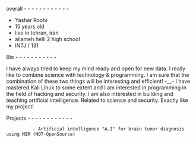 overall - - - - - - - - - - - -

- Yashar Roohi
- 15 years old
- live in tehran, iran
- allameh helli 2 high school
- INTJ / 131

Bio - - - - - - - - - - -

I have always tried to keep my mind ready and open for new data.
I really like to combine science with technology & programming.
I am sure that the combination of these two things will be interesting and efficient! -__-
I have mastered Kali Linux to some extent and I am interested in programming in the field of hacking and security.
I am also interested in building and teaching artificial intelligence. Related to science and security. Exactly like my project!

Projects - - - - - - - - - - - -

              - Artificial intelligence "A.I" for brain tumor diagnosis using MIR (NOT-OpenSource)
